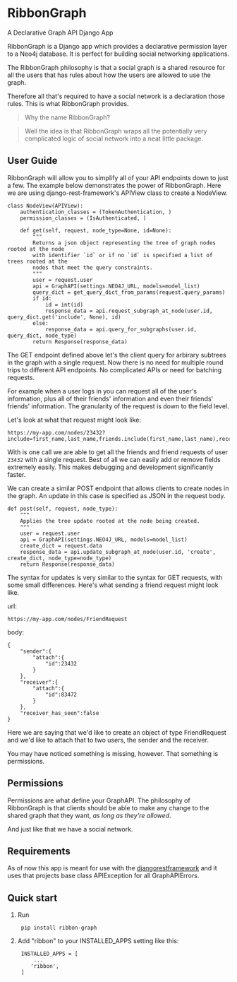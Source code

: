 # RibbonGraph
A Declarative Graph API Django App

RibbonGraph is a Django app which provides a declarative permission layer to a
Neo4j database. It is perfect for building social networking applications.

The RibbonGraph philosophy is that a social graph is a shared resource for all
the users that has rules about how the users are allowed to use the graph.

Therefore all that's required to have a social network is a declaration those
rules. This is what RibbonGraph provides.

> Why the name RibbonGraph? 

> Well the idea is that RibbonGraph wraps all the potentially very complicated logic of social network into a neat little package.

User Guide
----------
RibbonGraph will allow you to simplify all of your API endpoints down to just a few. The example below demonstrates the power of RibbonGraph. Here we are using django-rest-framework's APIView class to create a NodeView.

    class NodeView(APIView):
        authentication_classes = (TokenAuthentication, )
        permission_classes = (IsAuthenticated, )

        def get(self, request, node_type=None, id=None):
            """
            Returns a json object representing the tree of graph nodes rooted at the node
            with identifier `id` or if no `id` is specified a list of trees rooted at the
            nodes that meet the query constraints.
            """
            user = request.user
            api = GraphAPI(settings.NEO4J_URL, models=model_list)
            query_dict = get_query_dict_from_params(request.query_params)
            if id:
                id = int(id)
                response_data = api.request_subgraph_at_node(user.id, query_dict.get('include', None), id)
            else:
                response_data = api.query_for_subgraphs(user.id, query_dict, node_type)
            return Response(response_data)

The GET endpoint defined above let's the client query for arbirary subtrees in the graph with a single request.
Now there is no need for multiple round trips to different API endpoints. No complicated APIs or need for batching requests.

For example when a user logs in you can request all of the user's information, plus all of their friends' information and even their friends' friends' information. The granularity of the request is down to the field level.

Let's look at what that request might look like:

    https://my-app.com/nodes/23432?include=first_name,last_name,friends.include(first_name,last_name),received_friend_requests.include(sender,receiver)

With is one call we are able to get all the friends and friend requests of user `23432` with a single request. Best of all we can easily add or remove fields extremely easily. This makes debugging and development significantly faster.

We can create a similar POST endpoint that allows clients to create nodes in the graph. An update in this case is specified as JSON in the request body.

    def post(self, request, node_type):
        """
        Applies the tree update rooted at the node being created.
        """
        user = request.user
        api = GraphAPI(settings.NEO4J_URL, models=model_list)
        create_dict = request.data
        response_data = api.update_subgraph_at_node(user.id, 'create', create_dict, node_type=node_type)
        return Response(response_data)

The syntax for updates is very similar to the syntax for GET requests, with some small differences. Here's what sending a friend request might look like.

url:

    https://my-app.com/nodes/FriendRequest

body:

    {
        "sender":{
            "attach":{
                "id":23432
            }
        },
        "receiver":{
            "attach":{
                "id":83472
            }
        },
        "receiver_has_seen":false
    }
    
Here we are saying that we'd like to create an object of type FriendRequest and we'd like to attach that to two users, the sender and the receiver.

You may have noticed something is missing, however. That something is permissions.

Permissions
-----------

Permissions are what define your GraphAPI. The philosophy of RibbonGraph is that clients should be able to make any change to the shared graph that they want, *as long as they're allowed*.

And just like that we have a social network.


Requirements
------------
As of now this app is meant for use with the [djangorestframework](http://www.django-rest-framework.org) and it uses that projects base class APIException for all GraphAPIErrors.

Quick start
-----------

1. Run

        pip install ribbon-graph
2. Add "ribbon" to your INSTALLED_APPS setting like this:

        INSTALLED_APPS = [
            ...
           'ribbon',
        ]
